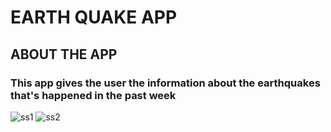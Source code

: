 # EARTH QUAKE APP
## ABOUT THE APP 
### This app gives the user the information about the earthquakes that's happened in the past week  
![ss1](https://user-images.githubusercontent.com/86676206/126362229-8e6bb517-48ff-4820-a8c0-36762ca28c0d.jpg)
![ss2](https://user-images.githubusercontent.com/86676206/126362457-a458939b-8b54-44f7-b18a-87994280b555.jpg)

